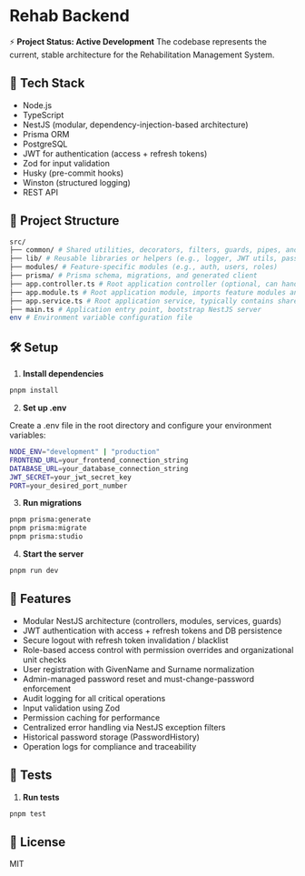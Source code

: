 # Rehab Backend

⚡ **Project Status: Active Development**
The codebase represents the current, stable architecture for the Rehabilitation Management System.

## 🚀 Tech Stack

- Node.js
- TypeScript
- NestJS (modular, dependency-injection-based architecture)
- Prisma ORM
- PostgreSQL
- JWT for authentication (access + refresh tokens)
- Zod for input validation
- Husky (pre-commit hooks)
- Winston (structured logging)
- REST API

## 📂 Project Structure

```bash
src/
├── common/ # Shared utilities, decorators, filters, guards, pipes, and interfaces used across modules
├── lib/ # Reusable libraries or helpers (e.g., logger, JWT utils, password hashing)
├── modules/ # Feature-specific modules (e.g., auth, users, roles)
├── prisma/ # Prisma schema, migrations, and generated client
├── app.controller.ts # Root application controller (optional, can handle basic health checks or default routes)
├── app.module.ts # Root application module, imports feature modules and configures providers
├── app.service.ts # Root application service, typically contains shared logic for the app
├── main.ts # Application entry point, bootstrap NestJS server
env # Environment variable configuration file
```

## 🛠️ Setup

1. **Install dependencies**

```bash
pnpm install
```

2. **Set up .env**

Create a .env file in the root directory and configure your environment variables:

```bash
NODE_ENV="development" | "production"
FRONTEND_URL=your_frontend_connection_string
DATABASE_URL=your_database_connection_string
JWT_SECRET=your_jwt_secret_key
PORT=your_desired_port_number
```

3. **Run migrations**

```bash
pnpm prisma:generate
pnpm prisma:migrate
pnpm prisma:studio
```

4. **Start the server**

```bash
pnpm run dev
```

## 📖 Features

- Modular NestJS architecture (controllers, modules, services, guards)
- JWT authentication with access + refresh tokens and DB persistence
- Secure logout with refresh token invalidation / blacklist
- Role-based access control with permission overrides and organizational unit checks
- User registration with GivenName and Surname normalization
- Admin-managed password reset and must-change-password enforcement
- Audit logging for all critical operations
- Input validation using Zod
- Permission caching for performance
- Centralized error handling via NestJS exception filters
- Historical password storage (PasswordHistory)
- Operation logs for compliance and traceability

## 🧪 Tests

1. **Run tests**

```bash
pnpm test
```

## 📘 License

MIT

